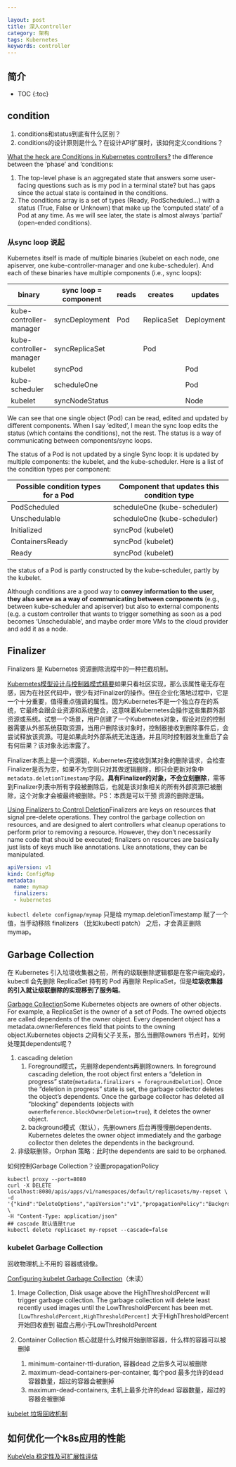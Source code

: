 ```yaml
---

layout: post
title: 深入controller
category: 架构
tags: Kubernetes
keywords: controller
---
```


## 简介

* TOC
{:toc}

## condition

1. conditions和status到底有什么区别？
2. conditions的设计原则是什么？在设计API扩展时，该如何定义conditions？

[What the heck are Conditions in Kubernetes controllers?](https://maelvls.dev/kubernetes-conditions/)
the difference between the ‘phase’ and ‘conditions:
1. The top-level phase is an aggregated state that answers some user-facing questions such as is my pod in a terminal state? but has gaps since the actual state is contained in the conditions.
2. The conditions array is a set of types (Ready, PodScheduled…) with a status (True, False or Unknown) that make up the ‘computed state’ of a Pod at any time. As we will see later, the state is almost always ‘partial’ (open-ended conditions).

### 从sync loop 说起

Kubernetes itself is made of multiple binaries (kubelet on each node, one apiserver, one kube-controller-manager and one kube-scheduler). And each of these binaries have multiple components (i.e., sync loops):

|binary|	sync loop = component|	reads	|creates|	updates|
|---|---|---|---|---|
|kube-controller-manager|	syncDeployment|	Pod	|ReplicaSet|	Deployment|
|kube-controller-manager|	syncReplicaSet|	|	Pod	||
|kubelet|	syncPod|||			Pod|
|kube-scheduler|	scheduleOne|||			Pod|
|kubelet|	syncNodeStatus|||			Node|

We can see that one single object (Pod) can be read, edited and updated by different components. When I say ‘edited’, I mean the sync loop edits the status (which contains the conditions), not the rest. The status is a way of communicating between components/sync loops.

The status of a Pod is not updated by a single Sync loop: it is updated by multiple components: the kubelet, and the kube-scheduler. Here is a list of the condition types per component:

|Possible condition types for a Pod|	Component that updates this condition type|
|---|---|
|PodScheduled|	scheduleOne (kube-scheduler)|
|Unschedulable|	scheduleOne (kube-scheduler)|
|Initialized|	syncPod (kubelet)|
|ContainersReady|	syncPod (kubelet)|
|Ready|	syncPod (kubelet)|

the status of a Pod is partly constructed by the kube-scheduler, partly by the kubelet.

Although conditions are a good way to **convey information to the user, they also serve as a way of communicating between components** (e.g., between kube-scheduler and apiserver) but also to external components (e.g. a custom controller that wants to trigger something as soon as a pod becomes ‘Unschedulable’, and maybe order more VMs to the cloud provider and add it as a node.

## Finalizer

Finalizers 是 Kubernetes 资源删除流程中的一种拦截机制。

[Kubernetes模型设计与控制器模式精要](https://mp.weixin.qq.com/s/Dbf0NSJIX-fz28Heix3EtA)如果只看社区实现，那么该属性毫无存在感，因为在社区代码中，很少有对Finalizer的操作。但在企业化落地过程中，它是一个十分重要，值得重点强调的属性。因为Kubernetes不是一个独立存在的系统，它最终会跟企业资源和系统整合，这意味着Kubernetes会操作这些集群外部资源或系统。试想一个场景，用户创建了一个Kubernetes对象，假设对应的控制器需要从外部系统获取资源，当用户删除该对象时，控制器接收到删除事件后，会尝试释放该资源。可是如果此时外部系统无法连通，并且同时控制器发生重启了会有何后果？该对象永远泄露了。

Finalizer本质上是一个资源锁，Kubernetes在接收到某对象的删除请求，会检查Finalizer是否为空，如果不为空则只对其做逻辑删除，即只会更新对象中`metadata.deletionTimestamp`字段。**具有Finalizer的对象，不会立刻删除**，需等到Finalizer列表中所有字段被删除后，也就是该对象相关的所有外部资源已被删除，这个对象才会被最终被删除。PS：本质是可以干预 资源的删除逻辑。

[Using Finalizers to Control Deletion](https://kubernetes.io/blog/2021/05/14/using-finalizers-to-control-deletion/)Finalizers are keys on resources that signal pre-delete operations. They control the garbage collection on resources, and are designed to alert controllers what cleanup operations to perform prior to removing a resource. However, they don’t necessarily name code that should be executed; finalizers on resources are basically just lists of keys much like annotations. Like annotations, they can be manipulated.

```yaml
apiVersion: v1
kind: ConfigMap
metadata:
  name: mymap
  finalizers:
  - kubernetes
```

`kubectl delete configmap/mymap` 只是给 mymap.deletionTimestamp 赋了一个值，当手动移除 finalizers （比如kubectl patch） 之后，才会真正删除mymap。



## Garbage Collection

在 Kubernetes 引入垃圾收集器之前，所有的级联删除逻辑都是在客户端完成的，kubectl 会先删除 ReplicaSet 持有的 Pod 再删除 ReplicaSet，但是**垃圾收集器的引入就让级联删除的实现移到了服务端**。

[Garbage Collection](https://kubernetes.io/docs/concepts/workloads/controllers/garbage-collection/)Some Kubernetes objects are owners of other objects. For example, a ReplicaSet is the owner of a set of Pods. The owned objects are called dependents of the owner object. Every dependent object has a metadata.ownerReferences field that points to the owning object.Kubernetes objects 之间有父子关系，那么当删除owners 节点时，如何处理其dependents呢？

1. cascading deletion
    1. Foreground模式，先删除dependents再删除owners. In foreground cascading deletion, the root object first enters a “deletion in progress” state(`metadata.finalizers = foregroundDeletion`). Once the “deletion in progress” state is set, the garbage collector deletes the object’s dependents. Once the garbage collector has deleted all “blocking” dependents (objects with `ownerReference.blockOwnerDeletion=true`), it deletes the owner object.
    2. background模式（默认），先删owners 后台再慢慢删dependents. Kubernetes deletes the owner object immediately and the garbage collector then deletes the dependents in the background.
2. 非级联删除，Orphan 策略：此时the dependents are said to be orphaned.

如何控制Garbage Collection？设置propagationPolicy

```
kubectl proxy --port=8080
curl -X DELETE localhost:8080/apis/apps/v1/namespaces/default/replicasets/my-repset \
-d '{"kind":"DeleteOptions","apiVersion":"v1","propagationPolicy":"Background"}' \
-H "Content-Type: application/json"
## cascade 默认值是true
kubectl delete replicaset my-repset --cascade=false
```

### kubelet Garbage Collection

回收物理机上不用的 容器或镜像。

[Configuring kubelet Garbage Collection](https://kubernetes.io/docs/concepts/cluster-administration/kubelet-garbage-collection/)（未读）

1. Image Collection, Disk usage above the HighThresholdPercent will trigger garbage collection. The garbage collection will delete least recently used images until the LowThresholdPercent has been met. `[LowThresholdPercent,HighThresholdPercent]` 大于HighThresholdPercent 开始回收直到 磁盘占用小于LowThresholdPercent
2. Container Collection 核心就是什么时候开始删除容器，什么样的容器可以被删掉

    1. minimum-container-ttl-duration, 容器dead 之后多久可以被删除
    2. maximum-dead-containers-per-container, 每个pod 最多允许的dead 容器数量，超过的容器会被删掉
    3. maximum-dead-containers, 主机上最多允许的dead 容器数量，超过的容器会被删掉

[kubelet 垃圾回收机制](https://mp.weixin.qq.com/s/GInMyCUdAjaa2hFX3swbNg)


## 如何优化一个k8s应用的性能

[KubeVela 稳定性及可扩展性评估](https://mp.weixin.qq.com/s/fkhiUZHDcPoyCmddd0D1fQ)